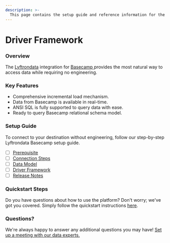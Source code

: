 ```yaml
---
description: >-
  This page contains the setup guide and reference information for the Basecamp source connector.
---
```


# Driver Framework

### Overview

The [Lyftrondata](https://www.lyftrondata.com/) integration for [Basecamp](https://www.lyftrondata.com/integration/basecamp/)[ ](https://www.lyftrondata.com/integration/basecamp/)provides the most natural way to access data while requiring no engineering.

### Key Features

* Comprehensive incremental load mechanism.
* Data from Basecamp is available in real-time.&#x20;
* ANSI SQL is fully supported to query data with ease.
* Ready to query Basecamp relational schema model.

### Setup Guide

To connect to your destination without engineering, follow our step-by-step Lyftrondata Basecamp setup guide.

* [ ] [Prerequisite](../../business-analytics/basecamp/prerequisite.md)
* [ ] [Connection Steps](../../business-analytics/basecamp/connection-steps.md)
* [ ] [Data Model](../../business-analytics/basecamp/data-model/)
* [ ] [Driver Framework](../../business-analytics/basecamp/driver-framework/)
* [ ] [Release Notes](../../business-analytics/basecamp/release-notes.md)

### Quickstart Steps

Do you have questions about how to use the platform? Don't worry; we've got you covered. Simply follow the quickstart instructions [here](../../../quickstart-steps.md).

### Questions? <a href="#questions" id="questions"></a>

We're always happy to answer any additional questions you may have! [Set up a meeting with our data experts.](https://www.lyftrondata.com/book-a-meeting/)


